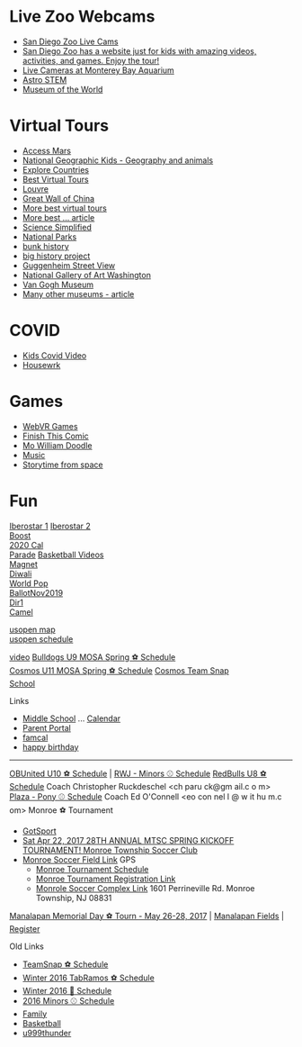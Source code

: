 # Live Zoo Webcams
- [San Diego Zoo Live Cams](https://zoo.sandiegozoo.org/cams/penguin-cam)
- [San Diego Zoo has a website just for kids with amazing videos, activities, and games. Enjoy the tour!](https://kids.sandiegozoo.org/)
- [Live Cameras at Monterey Bay Aquarium](https://www.montereybayaquarium.org/animals/live-cams)
- [Astro STEM](http://www.astrostem.org/)
- [Museum of the World](https://britishmuseum.withgoogle.com/)

# Virtual Tours
- [Access Mars](https://accessmars.withgoogle.com/#)
- [National Geographic Kids - Geography and animals](https://kids.nationalgeographic.com/)	
- [Explore Countries](https://kids.nationalgeographic.com/explore/countries/) 
- [Best Virtual Tours](https://www.goodhousekeeping.com/life/travel/a31784720/best-virtual-tours/)
- [Louvre](https://www.louvre.fr/en/visites-en-ligne)
- [Great Wall of China](https://www.thechinaguide.com/destination/great-wall-of-china)
- [More best virtual tours](https://www.weareteachers.com/best-virtual-field-trips/)
- [More best ... article](https://www.insider.com/museums-theme-parks-offer-virtual-tours-ideal-for-social-distancing-2020-3#monterey-bay-aquarium-in-california-is-livestreaming-penguins-sea-otters-jellyfish-and-other-creatures-8)
- [Science Simplified](https://www.backpacksciences.com/science-simplified)
- [National Parks](https://artsandculture.withgoogle.com/en-us/national-parks-service)
- [bunk history](https://www.bunkhistory.org/)
- [big history project](https://school.bighistoryproject.com/bhplive)
- [Guggenheim Street View](https://artsandculture.google.com/streetview/solomon-r-guggenheim-museum-interior-streetview/jAHfbv3JGM2KaQ?hl=en&sv_lng=-73.95902634325634&sv_lat=40.78285751667664&sv_h=10.75703204567916&sv_p=0.06928383072430222&sv_pid=MfnUmHRyOSzMtY3vtYU05g&sv_z=0.964574301525916)
- [National Gallery of Art Washington](https://artsandculture.google.com/partner/national-gallery-of-art-washington-dc?hl=en)
- [Van Gogh Museum](https://artsandculture.google.com/partner/van-gogh-museum?hl=en)
- [Many other museums - article](https://www.travelandleisure.com/attractions/museums-galleries/museums-with-virtual-tours)

# COVID
- [Kids Covid Video](https://vimeo.com/397899155)
- [Housewrk](https://docs.google.com/spreadsheets/d/1wx--R0coEgwpUftpXPUX4zmK6H_ZR2II_TB3Uy9tyyQ/edit?usp=sharing)

# Games
- [WebVR Games](https://experiments.withgoogle.com/collection/webvr)
- [Finish This Comic](https://jarrettlerner.com/activities/?fbclid=IwAR1y1hzApI-T1VhEhz6VWU38aOb3Oq3KukkG-skKfJAl1pKUIu5XYbKcrO8)
- [Mo William Doodle](https://www.kennedy-center.org/education/mo-willems/)
- [Music](https://musiclab.chromeexperiments.com/Experiments)
- [Storytime from space](https://storytimefromspace.com/library/)


# Fun
[Iberostar 1](https://www.travelocity.com/Puerto-Plata-Hotels-Iberostar-Costa-Dorada-All-Inclusive.h559709.Hotel-Information) [Iberostar 2](https://www.iberostar.com/en/hotels/puerto-plata/iberostar-costa-dorada/?utm_source=google&utm_medium=organic&utm_campaign=NA_IBSVOLAME_MYBUSINESS_ORGANIC_ORG_WW_EN_NA&utm_term=DOR)  
[Boost](https://youtu.be/Rhdd37pVVl4)  
[2020 Cal](2020.png)  
[Parade](https://www.macys.com/social/parade/where-to-watch/?cm_sp=imp-_-parade-_-hamnav_wheretowatch&lid=where_to_watch-hamnav)
[Basketball Videos](https://www.sikana.tv/en/sport/learn-to-play-basketball)  
[Magnet](https://drive.google.com/file/d/1fLQ8mpH-MRNgYoPvo86bvrdRxlndfvL0/view)  
[Diwali](https://flic.kr/p/2htH5PG)  
[World Pop](https://www.worldometers.info/world-population/)  
[BallotNov2019](https://drive.google.com/file/d/1hA-8h9sGRcSxoJs4Yxw7kbioCeQmcbBd/view?usp=sharing)  
[Dir1](https://bit.ly/2W1Iv58)  
[Camel](https://www.skicamelback.com/galleries/ski-resort-in-poconos/)  


[usopen map](https://www.roadto45tennis.com/wp-content/uploads/2019/06/US-Open-Grounds-Map-2019-1024x758.png)  
[usopen schedule](https://www.usopen.org/en_US/scores/schedule/index.html?promo=subnav)


[video](https://photos.app.goo.gl/BKAuYaVFrVwMNqa26)
[Bulldogs U9 MOSA Spring ⚽ Schedule ](http://events.gotsport.com/events/schedule.aspx?EventID=64698&GroupID=709678&Gender=Boys&Age=9)<br>
[Cosmos U11 MOSA Spring ⚽ Schedule](http://events.gotsport.com/events/schedule.aspx?eventid=64698&FieldID=0&applicationID=4471634&action=Go) 
[Cosmos Team Snap](https://go.teamsnap.com/1147266/schedule?mode=calendar)<br>
[School](./school)


Links
 * [Middle School](http://csmsathletics.org) ... [Calendar](http://csmsathletics.org/main/calendar)
 * [Parent Portal](https://www.fridayparentportal.com/oldbridge)
 * [famcal](https://calendar.google.com/calendar/embed?src=l2499ue23v93o3ofsjd9vl3m6c%40group.calendar.google.com&ctz=America/New_York)
 * [happy birthday](https://www.youtube.com/watch?v=O5VW6LijI2g)

- - - -

[OBUnited U10 ⚽ Schedule](https://events.gotsport.com/events/schedule.aspx?eventid=57830&FieldID=0&applicationID=3875480&action=Go) 
| [RWJ - Minors ⚾ Schedule](http://leaguelineup.com/schedules.asp?url=obll&sid=552762421&divisionid=594495&teamid=6015413)
[RedBulls U8 ⚽ Schedule](http://www.obsl.com/teams/87115209/87469407-87115278/TEAM.html) Coach Christopher Ruckdeschel <ch paru ck@gm ail.c o m>  
[Plaza - Pony ⚾ Schedule](http://leaguelineup.com/schedules.asp?url=obll&sid=552762421&divisionid=594496&teamid=6015221) Coach Ed O'Connell <eo con nel l @ w it hu m.c om>
 Monroe ⚽ Tournament 
  * [GotSport](https://www.gotsport.com/asp/teams/Default.asp)
  * [Sat Apr 22, 2017 28TH ANNUAL MTSC SPRING KICKOFF TOURNAMENT!
Monroe Township Soccer Club](http://www.monroesoccer.com/spring-tournament)
  * [Monroe Soccer Field Link](http://www.monroesoccer.com/spring-tournament/tournament-field-maps) GPS 
    * [Monroe Tournament Schedule](http://events.gotsport.com/events/Default.aspx?eventid=58345)
    * [Monroe Tournament Registration Link](https://events.gotsport.com/forms/app/Default.aspx?eventid=58345)
    * [Monrole Soccer Complex Link](http://www.monroesoccer.com/spring-tournament/tournament-field-directions) 1601 Perrineville Rd. Monroe Township, NJ 08831

[Manalapan Memorial Day ⚽ Tourn - May 26-28, 2017](http://www.manalapansoccerclub.com/Default.aspx?tabid=554003) | [Manalapan Fields](http://www.manalapansoccerclub.com/Default.aspx?tabid=865289) | [Register](https://www.gotsport.com/forms/app/?eventid=57981)
   
Old Links
 * [TeamSnap ⚽ Schedule](https://go.teamsnap.com/2049296/schedule?mode=calendar) 
 * [Winter 2016 TabRamos ⚽ Schedule](http://www.tabramossportscenter.com/schedules-standings/)
 * [Winter 2016 🏀 Schedule](https://profile.leaguetoolbox.com/site/ClientProfile/section/schedule)
 * [2016 Minors ⚾ Schedule](http://www.leaguelineup.com/schedules.asp?url=obll&sid=222711721&divisionid=594495)
 * [Family](https://calendar.google.com/calendar/embed?src=l2499ue23v93o3ofsjd9vl3m6c%40group.calendar.google.com&ctz=America/New_York)
 * [Basketball](https://profile.leaguetoolbox.com/site/ClientProfile/)
 * [u999thunder](http://home.gotsoccer.com/rankings/team.aspx?TeamID=1031787&History=yes&compact=mysearch.avg.com/tab?cid={7E132497-EA0E-4894-ABC9-A043643C3FDA})

